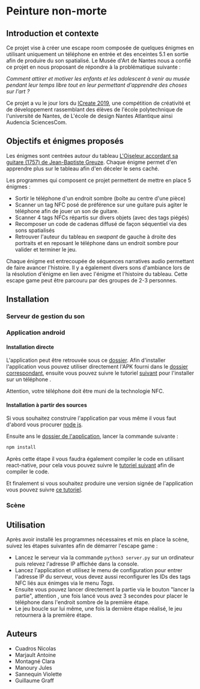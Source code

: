 # Peinture non-morte

## Introduction et contexte

Ce projet vise à créer une escape room composée de quelques énigmes en utilisant uniquement un téléphone en entrée et des enceintes 5.1 en sortie afin de produire du son spatialisé.
Le Musée d'Art de Nantes nous a confié ce projet en nous proposant de répondre à la problématique suivante :

*Comment attirer et motiver les enfants et les adolescent à venir au musée pendant leur temps libre tout en leur permettant d'apprendre des choses sur l'art ?*

Ce projet a vu le jour lors du [ICreate 2019](https://projeticreate2019.wixsite.com/icreate19?fbclid=IwAR3sZtT69xuDUp60zoIqp_Ut2Em7cNhtB9y3uWBsRF6w7pOj3tiniH10_LM), une compétition de créativité et de développement rassemblant des élèves de l'école polytechnique de l'université de Nantes, de L'école de design Nantes Atlantique ainsi Audencia SciencesCom.

## Objectifs et énigmes proposés

Les énigmes sont centrées autour du tableau [L'Oiseleur accordant sa guitare (1757) de Jean-Baptiste Greuze](https://fr.wikipedia.org/wiki/Jean-Baptiste_Greuze).
Chaque énigme permet d'en apprendre plus sur le tableau afin d'en déceler le sens caché.

Les programmes qui composent ce projet permettent de mettre en place 5 énigmes :
- Sortir le téléphone d'un endroit sombre (boîte au centre d'une pièce)
- Scanner un tag NFC posé de préférence sur une guitare puis agiter le téléphone afin de jouer un son de guitare.
- Scanner 4 tags NFCs répartis sur divers objets (avec des tags piégés)
- Recomposer un code de cadenas diffusé de façon séquentiel via des sons spatialisés
- Retrouver l'auteur du tableau en *swapant* de gauche à droite des portraits et en reposant le téléphone dans un endroit sombre pour valider et terminer le jeu.

Chaque énigme est entrecoupée de séquences narratives audio permettant de faire avancer l'histoire.
Il y a également divers sons d'ambiance lors de la résolution d'énigme en lien avec l'énigme et l'histoire du tableau.
Cette escape game peut être parcouru par des groupes de 2-3 personnes.

## Installation

### Serveur de gestion du son

### Application android

#### Installation directe

L'application peut être retrouvée sous ce [dossier](./SM_ART/).
Afin d'installer l'application vous pouvez utiliser directement l'APK fourni dans le [dossier correspondant](./SM_ART/apk), ensuite vous pouvez suivre le tutoriel [suivant](https://www.wondershare.com/fr/mobile-phone/installer-android-application.html) pour l'installer sur un téléphone  .

Attention, votre téléphone doit être muni de la technologie NFC.

#### Installation à partir des sources

Si vous souhaitez construire l'application par vous même il vous faut d'abord vous procurer [node js](https://nodejs.org/en/).

Ensuite ans le [dossier de l'application](./SM_ART), lancer la commande suivante :
```bash
npm install
```

Après cette étape il vous faudra également compiler le code en utilisant react-native, pour cela vous pouvez suivre le [tutoriel suivant](https://facebook.github.io/react-native/docs/running-on-device) afin de compiler le code.

Et finalement si vous souhaitez produire une version signée de l'application vous pouvez suivre [ce tutoriel](https://facebook.github.io/react-native/docs/signed-apk-android).

### Scène

## Utilisation

Après avoir installé les programmes nécessaires et mis en place la scène, suivez les étapes suivantes afin de démarrer l'escape game :
- Lancez le serveur  via la commande ```python3 server.py``` sur un ordinateur puis relevez l'adresse IP affichée dans la console.
- Lancez l'application et utilisez le menu de configuration pour entrer l'adresse IP du serveur, vous devez aussi reconfigurer les IDs des tags NFC liés aux énimges via le menu *Tags*.
- Ensuite vous pouvez lancer directement la partie via le bouton "lancer la partie", attention , une fois lancé vous avez 3 secondes pour placer le téléphone dans l'endroit sombre de la première étape.
- Le jeu boucle sur lui même, une fois la dernière étape réalisé, le jeu retournera à la première étape.

## Auteurs

- Cuadros Nicolas
- Marjault Antoine
- Montagné Clara
- Manoury Jules
- Sannequin Violette
- Guillaume Graff